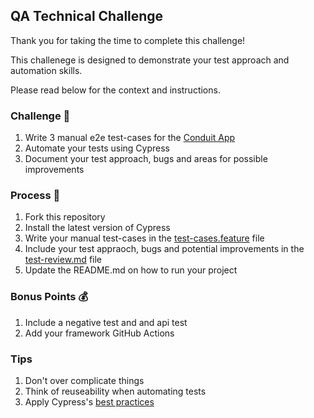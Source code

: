 ## QA Technical Challenge

Thank you for taking the time to complete this challenge!

This challenege is designed to demonstrate your test approach and automation skills.

Please read below for the context and instructions.

### Challenge 🚀
1. Write 3 manual e2e test-cases for the [Conduit App](https://react-redux.realworld.io)
2. Automate your tests using Cypress
3. Document your test approach, bugs and areas for possible improvements

### Process 📄
1. Fork this repository
2. Install the latest version of Cypress
2. Write your manual test-cases in the [test-cases.feature](https://github.com/jhads/QA-Technical-Challenge/blob/master/test-cases.feature) file
2. Include your test appraoch, bugs and potential improvements in the [test-review.md](https://github.com/jhads/QA-Technical-Challenge/blob/master/test-review.md) file
3. Update the README.md on how to run your project

### Bonus Points 💰
1. Include a negative test and and api test
1. Add your framework GitHub Actions

### Tips
1. Don't over complicate things
3. Think of reuseability when automating tests
2. Apply Cypress's [best practices](https://docs.cypress.io/guides/references/best-practices)
